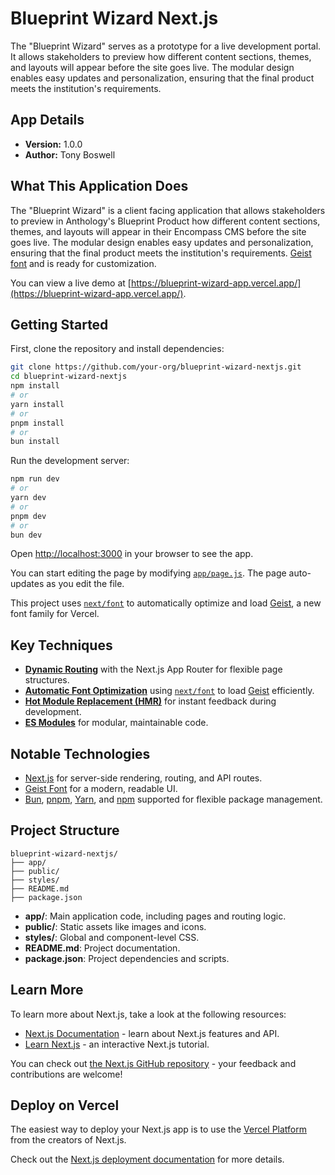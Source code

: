 # Blueprint Wizard Next.js

The "Blueprint Wizard" serves as a prototype for a live development portal. It allows stakeholders to preview how different content sections, themes, and layouts will appear before the site goes live. The modular design enables easy updates and personalization, ensuring that the final product meets the institution's requirements.

## App Details

- **Version:** 1.0.0
- **Author:** Tony Boswell

## What This Application Does

The "Blueprint Wizard" is a client facing application that allows stakeholders to preview in Anthology's Blueprint Product how different content sections, themes, and layouts will appear in their Encompass CMS before the site goes live. The modular design enables easy updates and personalization, ensuring that the final product meets the institution's requirements. [Geist font](https://vercel.com/font) and is ready for customization.

You can view a live demo at [https://blueprint-wizard-app.vercel.app/](https://blueprint-wizard-app.vercel.app/).

## Getting Started

First, clone the repository and install dependencies:

```bash
git clone https://github.com/your-org/blueprint-wizard-nextjs.git
cd blueprint-wizard-nextjs
npm install
# or
yarn install
# or
pnpm install
# or
bun install
```

Run the development server:

```bash
npm run dev
# or
yarn dev
# or
pnpm dev
# or
bun dev
```

Open [http://localhost:3000](http://localhost:3000) in your browser to see the app.

You can start editing the page by modifying [`app/page.js`](app/page.js). The page auto-updates as you edit the file.

This project uses [`next/font`](https://nextjs.org/docs/app/building-your-application/optimizing/fonts) to automatically optimize and load [Geist](https://vercel.com/font), a new font family for Vercel.

## Key Techniques

- **[Dynamic Routing](https://nextjs.org/docs/app/building-your-application/routing)** with the Next.js App Router for flexible page structures.
- **[Automatic Font Optimization](https://nextjs.org/docs/app/building-your-application/optimizing/fonts)** using [`next/font`](https://nextjs.org/docs/app/building-your-application/optimizing/fonts) to load [Geist](https://vercel.com/font) efficiently.
- **[Hot Module Replacement (HMR)](https://nextjs.org/docs/app/building-your-application/optimizing/hot-reloading)** for instant feedback during development.
- **[ES Modules](https://developer.mozilla.org/en-US/docs/Web/JavaScript/Guide/Modules)** for modular, maintainable code.

## Notable Technologies

- [Next.js](https://nextjs.org) for server-side rendering, routing, and API routes.
- [Geist Font](https://vercel.com/font) for a modern, readable UI.
- [Bun](https://bun.sh), [pnpm](https://pnpm.io), [Yarn](https://yarnpkg.com), and [npm](https://www.npmjs.com/) supported for flexible package management.

## Project Structure

```
blueprint-wizard-nextjs/
├── app/
├── public/
├── styles/
├── README.md
├── package.json
```

- **app/**: Main application code, including pages and routing logic.
- **public/**: Static assets like images and icons.
- **styles/**: Global and component-level CSS.
- **README.md**: Project documentation.
- **package.json**: Project dependencies and scripts.

## Learn More

To learn more about Next.js, take a look at the following resources:

- [Next.js Documentation](https://nextjs.org/docs) - learn about Next.js features and API.
- [Learn Next.js](https://nextjs.org/learn) - an interactive Next.js tutorial.

You can check out [the Next.js GitHub repository](https://github.com/vercel/next.js) - your feedback and contributions are welcome!

## Deploy on Vercel

The easiest way to deploy your Next.js app is to use the [Vercel Platform](https://vercel.com/new?utm_medium=default-template&filter=next.js&utm_source=create-next-app&utm_campaign=create-next-app-readme) from the creators of Next.js.

Check out the [Next.js deployment documentation](https://nextjs.org/docs/app/building-your-application/deploying) for more details.